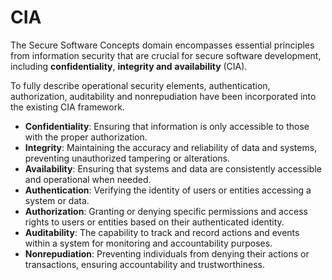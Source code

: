 # CIA

The Secure Software Concepts domain encompasses essential principles from information security that are crucial for secure software development, including **confidentiality**, **integrity and** **availability** (CIA).

To fully describe operational security elements, authentication, authorization, auditability and nonrepudiation have been incorporated into the existing CIA framework.

* **Confidentiality**: Ensuring that information is only accessible to those with the proper authorization.
* **Integrity**: Maintaining the accuracy and reliability of data and systems, preventing unauthorized tampering or alterations.
* **Availability**: Ensuring that systems and data are consistently accessible and operational when needed.
* **Authentication**: Verifying the identity of users or entities accessing a system or data.
* **Authorization**: Granting or denying specific permissions and access rights to users or entities based on their authenticated identity.
* **Auditability**: The capability to track and record actions and events within a system for monitoring and accountability purposes.
* **Nonrepudiation**: Preventing individuals from denying their actions or transactions, ensuring accountability and trustworthiness.

